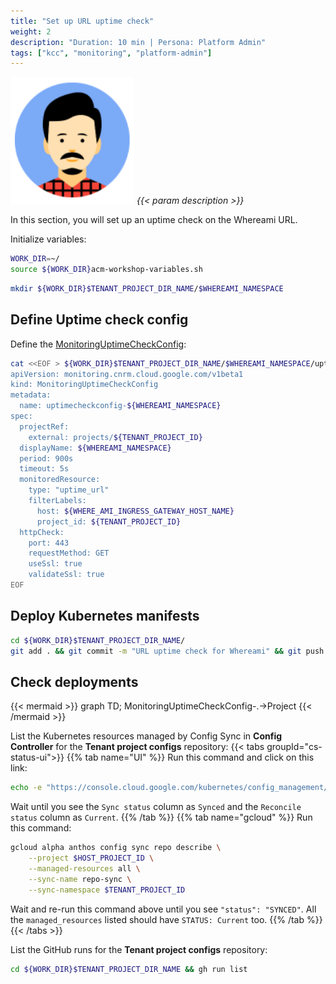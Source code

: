 ```yaml
---
title: "Set up URL uptime check"
weight: 2
description: "Duration: 10 min | Persona: Platform Admin"
tags: ["kcc", "monitoring", "platform-admin"]
---
```

![Platform Admin](/images/platform-admin.png)
_{{< param description >}}_

In this section, you will set up an uptime check on the Whereami URL.

Initialize variables:
```Bash
WORK_DIR=~/
source ${WORK_DIR}acm-workshop-variables.sh
```

```Bash
mkdir ${WORK_DIR}$TENANT_PROJECT_DIR_NAME/$WHEREAMI_NAMESPACE
```

## Define Uptime check config

Define the [MonitoringUptimeCheckConfig](https://cloud.google.com/config-connector/docs/reference/resource-docs/monitoring/monitoringuptimecheckconfig):
```Bash
cat <<EOF > ${WORK_DIR}$TENANT_PROJECT_DIR_NAME/$WHEREAMI_NAMESPACE/uptime-check-config.yaml
apiVersion: monitoring.cnrm.cloud.google.com/v1beta1
kind: MonitoringUptimeCheckConfig
metadata:
  name: uptimecheckconfig-${WHEREAMI_NAMESPACE}
spec:
  projectRef:
    external: projects/${TENANT_PROJECT_ID}
  displayName: ${WHEREAMI_NAMESPACE}
  period: 900s
  timeout: 5s
  monitoredResource:
    type: "uptime_url"
    filterLabels:
      host: ${WHERE_AMI_INGRESS_GATEWAY_HOST_NAME}
      project_id: ${TENANT_PROJECT_ID}
  httpCheck:
    port: 443
    requestMethod: GET
    useSsl: true
    validateSsl: true
EOF
```

## Deploy Kubernetes manifests

```Bash
cd ${WORK_DIR}$TENANT_PROJECT_DIR_NAME/
git add . && git commit -m "URL uptime check for Whereami" && git push origin main
```

## Check deployments

{{< mermaid >}}
graph TD;
  MonitoringUptimeCheckConfig-.->Project
{{< /mermaid >}}

List the Kubernetes resources managed by Config Sync in **Config Controller** for the **Tenant project configs** repository:
{{< tabs groupId="cs-status-ui">}}
{{% tab name="UI" %}}
Run this command and click on this link:
```Bash
echo -e "https://console.cloud.google.com/kubernetes/config_management/packages?project=${HOST_PROJECT_ID}"
```
Wait until you see the `Sync status` column as `Synced` and the `Reconcile status` column as `Current`.
{{% /tab %}}
{{% tab name="gcloud" %}}
Run this command:
```Bash
gcloud alpha anthos config sync repo describe \
    --project $HOST_PROJECT_ID \
    --managed-resources all \
    --sync-name repo-sync \
    --sync-namespace $TENANT_PROJECT_ID
```
Wait and re-run this command above until you see `"status": "SYNCED"`. All the `managed_resources` listed should have `STATUS: Current` too.
{{% /tab %}}
{{< /tabs >}}

List the GitHub runs for the **Tenant project configs** repository:
```Bash
cd ${WORK_DIR}$TENANT_PROJECT_DIR_NAME && gh run list
```